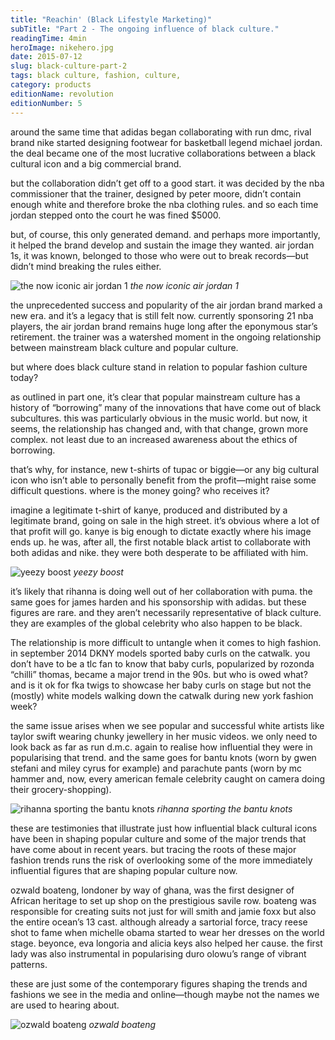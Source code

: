 ```yaml
---
title: "Reachin' (Black Lifestyle Marketing)"
subTitle: "Part 2 - The ongoing influence of black culture."
readingTime: 4min
heroImage: nikehero.jpg
date: 2015-07-12
slug: black-culture-part-2
tags: black culture, fashion, culture,
category: products
editionName: revolution
editionNumber: 5
---
```

around the same time that adidas began collaborating with run dmc, rival brand nike started designing footwear for basketball legend michael jordan. the deal became one of the most lucrative collaborations between a black cultural icon and a big commercial brand.

but the collaboration didn’t get off to a good start. it was decided by the nba commissioner that the trainer, designed by peter moore, didn’t contain enough white and therefore broke the nba clothing rules. and so each time jordan stepped onto the court he was fined $5000.

but, of course, this only generated demand. and perhaps more importantly, it helped the brand develop and sustain the image they wanted. air jordan 1s, it was known, belonged to those who were out to break records—but didn’t mind breaking the rules either.

![the now iconic air jordan 1](air1.jpg)
*the now iconic air jordan 1*

the unprecedented success and popularity of the air jordan brand marked a new era. and it’s a legacy that is still felt now. currently sponsoring 21 nba players, the air jordan brand remains huge long after the eponymous star’s retirement. the trainer was a watershed moment in the ongoing relationship between mainstream black culture and popular culture.

but where does black culture stand in relation to popular fashion culture today?

as outlined in part one, it’s clear that popular mainstream culture has a history of “borrowing” many of the innovations that have come out of black subcultures. this was particularly obvious in the music world. but now, it seems, the relationship has changed and, with that change, grown more complex. not least due to an increased awareness about the ethics of borrowing.

that’s why, for instance, new t-shirts of tupac or biggie—or any big cultural icon who isn’t able to personally benefit from the profit—might raise some difficult questions. where is the money going? who receives it?

imagine a legitimate t-shirt of kanye, produced and distributed by a legitimate brand, going on sale in the high street. it’s obvious where a lot of that profit will go. kanye is big enough to dictate exactly where his image ends up. he was, after all, the first notable black artist to collaborate with both adidas and nike. they were both desperate to be affiliated with him.

![yeezy boost](yeezy.jpg)
*yeezy boost*

it’s likely that rihanna is doing well out of her collaboration with puma. the same goes for james harden and his sponsorship with adidas. but these figures are rare. and they aren’t necessarily representative of black culture. they are examples of the global celebrity who also happen to be black.

The relationship is more difficult to untangle when it comes to high fashion. in september 2014 DKNY models sported baby curls on the catwalk. you don’t have to be a tlc fan to know that baby curls, popularized by rozonda “chilli” thomas, became a major trend in the 90s. but who is owed what? and is it ok for fka twigs to showcase her baby curls on stage but not the (mostly) white models walking down the catwalk during new york fashion week?

the same issue arises when we see popular and successful white artists like taylor swift wearing chunky jewellery in her music videos. we only need to look back as far as run d.m.c. again to realise how influential they were in popularising that trend. and the same goes for bantu knots (worn by gwen stefani and miley cyrus for example) and parachute pants (worn by mc hammer and, now, every american female celebrity caught on camera doing their grocery-shopping).

![rihanna sporting the bantu knots](knots.jpg)
*rihanna sporting the bantu knots*

these are testimonies that illustrate just how influential black cultural icons have been in shaping popular culture and some of the major trends that have come about in recent years. but tracing the roots of these major fashion trends runs the risk of overlooking some of the more immediately influential figures that are shaping popular culture now.

ozwald boateng, londoner by way of ghana, was the first designer of African heritage to set up shop on the prestigious savile row. boateng was responsible for creating suits not just for will smith and jamie foxx but also the entire ocean’s 13 cast. although already a sartorial force, tracy reese shot to fame when michelle obama started to wear her dresses on the world stage. beyonce, eva longoria and alicia keys also helped her cause. the first lady was also instrumental in popularising duro olowu’s range of vibrant patterns.

these are just some of the contemporary figures shaping the trends and fashions we see in the media and online—though maybe not the names we are used to hearing about.

![ozwald boateng](ozwald.jpg)
*ozwald boateng*
